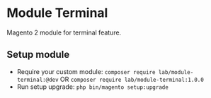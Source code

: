 # Module Terminal

Magento 2 module for terminal feature.

## Setup module

- Require your custom module: `composer require lab/module-terminal:@dev` OR `composer require lab/module-terminal:1.0.0`
- Run setup upgrade: `php bin/magento setup:upgrade`
